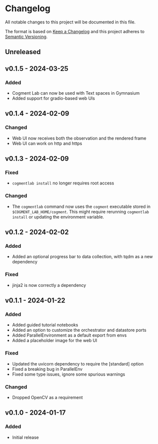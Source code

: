 # Changelog

All notable changes to this project will be documented in this file.

The format is based on [Keep a Changelog](http://keepachangelog.com/en/1.1.0/)
and this project adheres to [Semantic Versioning](http://semver.org/spec/v2.0.0.html).

## Unreleased

## v0.1.5 - 2024-03-25

### Added
- Cogment Lab can now be used with Text spaces in Gymnasium
- Added support for gradio-based web UIs

## v0.1.4 - 2024-02-09

### Changed
- Web UI now receives both the observation and the rendered frame
- Web UI can work on http and https

## v0.1.3 - 2024-02-09

### Fixed
- `cogmentlab install` no longer requires root access

### Changed
- The `cogmentlab` command now uses the `cogment` executable stored in `$COGMENT_LAB_HOME/cogment`. This might require rerunning `cogmentlab install` or updating the environment variable.


## v0.1.2 - 2024-02-02

### Added
- Added an optional progress bar to data collection, with tqdm as a new dependency

### Fixed
- jinja2 is now correctly a dependency


## v0.1.1 - 2024-01-22

### Added
- Added guided tutorial notebooks
- Added an option to customize the orchestrator and datastore ports
- Added ParallelEnvironment as a default export from envs
- Added a placeholder image for the web UI

### Fixed
- Updated the uvicorn dependency to require the [standard] option
- Fixed a breaking bug in ParallelEnv
- Fixed some type issues, ignore some spurious warnings

### Changed
- Dropped OpenCV as a requirement


## v0.1.0 - 2024-01-17

### Added
- Initial release
